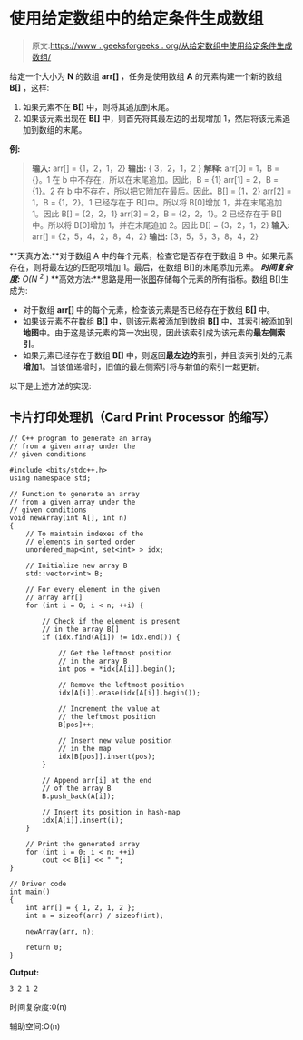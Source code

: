 # 使用给定数组中的给定条件生成数组

> 原文:[https://www . geeksforgeeks . org/从给定数组中使用给定条件生成数组/](https://www.geeksforgeeks.org/generate-an-array-using-given-conditions-from-a-given-array/)

给定一个大小为 **N** 的数组 **arr[]** ，任务是使用数组 **A** 的元素构建一个新的数组 **B[]** ，这样:

1.  如果元素不在 **B[]** 中，则将其追加到末尾。
2.  如果该元素出现在 **B[]** 中，则首先将其最左边的出现增加 1，然后将该元素追加到数组的末尾。

**例:**

> **输入:** arr[] = {1，2，1，2}
> **输出:** { 3，2，1，2 }
> **解释:**
> arr[0] = 1，B = {}。1 在 b 中不存在，所以在末尾追加。因此，B = {1}
> arr[1] = 2，B = {1}。2 在 b 中不存在，所以把它附加在最后。因此，B[] = {1，2}
> arr[2] = 1，B = {1，2}。1 已经存在于 B[]中。所以将 B[0]增加 1，并在末尾追加 1。因此 B[] = {2，2，1}
> arr[3] = 2，B = {2，2，1}。2 已经存在于 B[]中。所以将 B[0]增加 1，并在末尾追加 2。因此 B[] = {3，2，1，2}
> **输入:** arr[] = {2，5，4，2，8，4，2}
> **输出:** {3，5，5，3，8，4，2}

**天真方法:**对于数组 A 中的每个元素，检查它是否存在于数组 B 中。如果元素存在，则将最左边的匹配项增加 1。最后，在数组 B[]的末尾添加元素。
***时间复杂度:** O(N <sup>2</sup> )*
**高效方法:**思路是用一张[图](https://www.geeksforgeeks.org/map-associative-containers-the-c-standard-template-library-stl/)存储每个元素的所有指标。数组 B[]生成为:

*   对于数组 **arr[]** 中的每个元素，检查该元素是否已经存在于数组 **B[]** 中。
*   如果该元素不在数组 **B[]** 中，则该元素被添加到数组 **B[]** 中，其索引被添加到**地图**中。由于这是该元素的第一次出现，因此该索引成为该元素的**最左侧索引**。
*   如果元素已经存在于数组 **B[]** 中，则返回**最左边的**索引，并且该索引处的元素**增加**1。当该值递增时，旧值的最左侧索引将与新值的索引一起更新。

以下是上述方法的实现:

## 卡片打印处理机（Card Print Processor 的缩写）

```
// C++ program to generate an array
// from a given array under the
// given conditions

#include <bits/stdc++.h>
using namespace std;

// Function to generate an array
// from a given array under the
// given conditions
void newArray(int A[], int n)
{
    // To maintain indexes of the
    // elements in sorted order
    unordered_map<int, set<int> > idx;

    // Initialize new array B
    std::vector<int> B;

    // For every element in the given
    // array arr[]
    for (int i = 0; i < n; ++i) {

        // Check if the element is present
        // in the array B[]
        if (idx.find(A[i]) != idx.end()) {

            // Get the leftmost position
            // in the array B
            int pos = *idx[A[i]].begin();

            // Remove the leftmost position
            idx[A[i]].erase(idx[A[i]].begin());

            // Increment the value at
            // the leftmost position
            B[pos]++;

            // Insert new value position
            // in the map
            idx[B[pos]].insert(pos);
        }

        // Append arr[i] at the end
        // of the array B
        B.push_back(A[i]);

        // Insert its position in hash-map
        idx[A[i]].insert(i);
    }

    // Print the generated array
    for (int i = 0; i < n; ++i)
        cout << B[i] << " ";
}

// Driver code
int main()
{
    int arr[] = { 1, 2, 1, 2 };
    int n = sizeof(arr) / sizeof(int);

    newArray(arr, n);

    return 0;
}
```

**Output:** 

```
3 2 1 2
```

时间复杂度:0(n)

辅助空间:O(n)